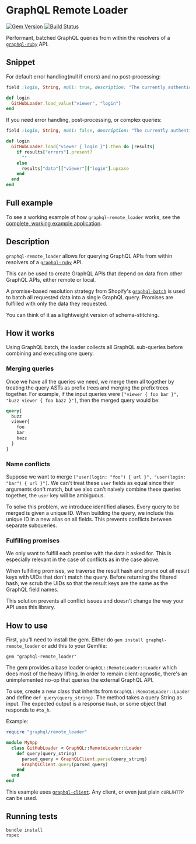 # GraphQL Remote Loader
[![Gem Version](https://badge.fury.io/rb/graphql-remote_loader.svg)](https://badge.fury.io/rb/graphql-remote_loader) [![Build Status](https://travis-ci.org/d12/graphql-remote_loader.svg?branch=master)](https://travis-ci.org/d12/graphql-remote_loader)

Performant, batched GraphQL queries from within the resolvers of a [`graphql-ruby`](https://github.com/rmosolgo/graphql-ruby) API.


## Snippet

For default error handling(null if errors) and no post-processing:

```ruby
field :login, String, null: true, description: "The currently authenticated GitHub user's login."

def login
  GitHubLoader.load_value("viewer", "login")
end
```

If you need error handling, post-processing, or complex queries:

```ruby
field :login, String, null: false, description: "The currently authenticated GitHub user's login."

def login
  GitHubLoader.load("viewer { login }").then do |results|
    if results["errors"].present?
      ""
    else
      results["data"]["viewer"]["login"].upcase
    end
  end
end
```

## Full example

To see a working example of how `graphql-remote_loader` works, see the [complete, working example application](https://github.com/d12/graphql-remote_loader_example).

## Description
`graphql-remote_loader` allows for querying GraphQL APIs from within resolvers of a [`graphql-ruby`](https://github.com/rmosolgo/graphql-ruby) API.

This can be used to create GraphQL APIs that depend on data from other GraphQL APIs, either remote or local.

A promise-based resolution strategy from Shopify's [`graphql-batch`](https://github.com/Shopify/graphql-batch) is used to batch all requested data into a single GraphQL query. Promises are fulfilled with only the data they requested.

You can think of it as a lightweight version of schema-stitching.

## How it works

Using GraphQL batch, the loader collects all GraphQL sub-queries before combining and executing one query.

### Merging queries

Once we have all the queries we need, we merge them all together by treating the query ASTs as prefix trees and merging the prefix trees together. For example, if the input queries were `["viewer { foo bar }", "buzz viewer { foo bazz }"]`, then the merged query would be:

```graphql
query{
  buzz
  viewer{
    foo
    bar
    bazz
  }
}
```

### Name conflicts

Suppose we want to merge `["user(login: "foo") { url }", "user(login: "bar") { url }"]`. We can't treat these `user` fields as equal since their arguments don't match, but we also can't naively combine these queries together, the `user` key will be ambiguous.

To solve this problem, we introduce identified aliases. Every query to be merged is given a unique ID. When building the query, we include this unique ID in a new alias on all fields. This prevents conflicts between separate subqueries.

### Fulfilling promises

We only want to fulfill each promise with the data it asked for. This is especially relevant in the case of conflicts as in the case above.

When fulfilling promises, we traverse the result hash and prune out all result keys with UIDs that don't match the query. Before returning the filtered hash, we scrub the UIDs so that the result keys are the same as the GraphQL field names.

This solution prevents all conflict issues and doesn't change the way your API uses this library.

## How to use
First, you'll need to install the gem. Either do `gem install graphql-remote_loader` or add this to your Gemfile:

```
gem "graphql-remote_loader"
```

The gem provides a base loader `GraphQL::RemoteLoader::Loader` which does most of the heavy lifting. In order to remain client-agnostic, there's an unimplemented no-op that queries the external GraphQL API.

To use, create a new class that inherits from `GraphQL::RemoteLoader::Loader` and define `def query(query_string)`. The method takes a query String as input. The expected output is a response `Hash`, or some object that responds to `#to_h`.

Example:

```ruby
require "graphql/remote_loader"

module MyApp
  class GitHubLoader < GraphQL::RemoteLoader::Loader
    def query(query_string)
      parsed_query = GraphQLClient.parse(query_string)
      GraphQLClient.query(parsed_query)
    end
  end
end
```

This example uses [`graphql-client`](https://github.com/github/graphql-client). Any client, or even just plain `cURL`/`HTTP` can be used.

## Running tests

```
bundle install
rspec
```
